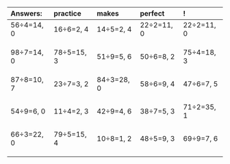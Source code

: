| Answers: | practice | makes | perfect | ! |
| :--- | :--- | :--- | :--- | :--- |
| 56÷4=14, 0 | 16÷6=2, 4 | 14÷5=2, 4 | 22÷2=11, 0 | 22÷2=11, 0 | 
|   |   |   |   |   | 
|   |   |   |   |   | 
|   |   |   |   |   | 
| 98÷7=14, 0 | 78÷5=15, 3 | 51÷9=5, 6 | 50÷6=8, 2 | 75÷4=18, 3 | 
|   |   |   |   |   | 
|   |   |   |   |   | 
|   |   |   |   |   | 
| 87÷8=10, 7 | 23÷7=3, 2 | 84÷3=28, 0 | 58÷6=9, 4 | 47÷6=7, 5 | 
|   |   |   |   |   | 
|   |   |   |   |   | 
|   |   |   |   |   | 
| 54÷9=6, 0 | 11÷4=2, 3 | 42÷9=4, 6 | 38÷7=5, 3 | 71÷2=35, 1 | 
|   |   |   |   |   | 
|   |   |   |   |   | 
|   |   |   |   |   | 
| 66÷3=22, 0 | 79÷5=15, 4 | 10÷8=1, 2 | 48÷5=9, 3 | 69÷9=7, 6 | 
|   |   |   |   |   | 
|   |   |   |   |   | 
|   |   |   |   |   | 
